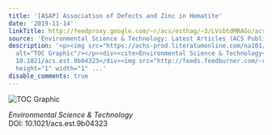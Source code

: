 ```yaml
---
title: '[ASAP] Association of Defects and Zinc in Hematite'
date: '2019-11-14'
linkTitle: http://feedproxy.google.com/~r/acs/esthag/~3/LVsbtdMRAGo/acs.est.9b04323
source: 'Environmental Science & Technology: Latest Articles (ACS Publications)'
description: '<p><img src="https://achs-prod.literatumonline.com/na101/home/literatum/publisher/achs/journals/content/esthag/0/esthag.ahead-of-print/acs.est.9b04323/20191114/images/medium/es9b04323_0007.gif"
  alt="TOC Graphic"/></p><div><cite>Environmental Science & Technology</cite></div><div>DOI:
  10.1021/acs.est.9b04323</div><img src="http://feeds.feedburner.com/~r/acs/esthag/~4/LVsbtdMRAGo"
  height="1" width="1" ...'
disable_comments: true
---
```

<p><img src="https://achs-prod.literatumonline.com/na101/home/literatum/publisher/achs/journals/content/esthag/0/esthag.ahead-of-print/acs.est.9b04323/20191114/images/medium/es9b04323_0007.gif" alt="TOC Graphic"/></p><div><cite>Environmental Science & Technology</cite></div><div>DOI: 10.1021/acs.est.9b04323</div><img src="http://feeds.feedburner.com/~r/acs/esthag/~4/LVsbtdMRAGo" height="1" width="1" ...